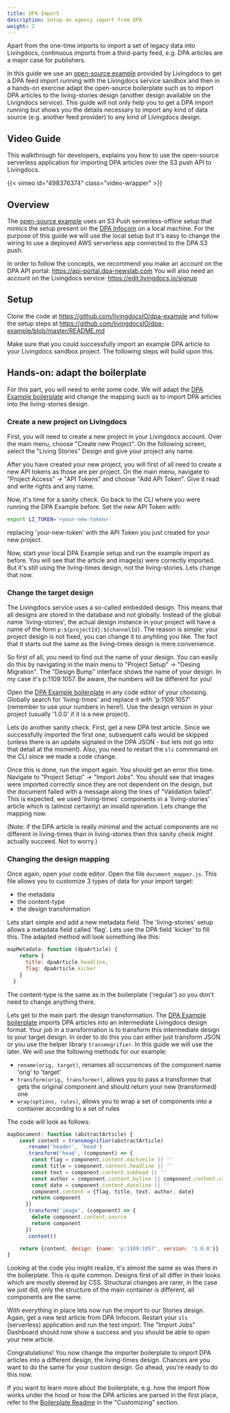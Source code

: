 ```yaml
---
title: DPA Import
description: Setup an agency import from DPA
weight: 2
---
```


Apart from the one-time imports to import a set of legacy data into Livingdocs, continuous imports from a third-party feed, e.g. DPA articles are a major case for publishers.

In this guide we use an [open-source example](https://github.com/livingdocsIO/dpa-example) provided by Livingdocs to get a DPA feed import running with the Livingdocs service sandbox and then in a hands-on exercise adapt the open-source boilerplate such as to import DPA articles to the living-stories design (another design available on the Livigndocs service).
This guide will not only help you to get a DPA import running but shows you the details necessary to import any kind of data source (e.g. another feed provider) to any kind of Livingdocs design.

## Video Guide

This walkthrough for developers, explains you how to use the open-source serverless application for importing DPA articles over the S3 push API to Livingdocs.

{{< vimeo id="498376374" class="video-wrapper" >}}

## Overview

The [open-source example](https://github.com/livingdocsIO/dpa-example) uses an S3 Push serverless-offline setup that mimics the setup present on the [DPA Infocom](https://service.dpa-infocom.de/de/support/solutions/articles/76000020926-wie-funktioniert-die-json-feed-s3-push-api-) on a local machine. For the purpose of this guide we will use the local setup but it's easy to change the wiring to use a deployed AWS serverless app connected to the DPA S3 push.

In order to follow the concepts, we recommend you make an account on the DPA API portal: https://api-portal.dpa-newslab.com
You will also need an account on the Livingdocs service: https://edit.livingdocs.io/signup

## Setup

Clone the code at https://github.com/livingdocsIO/dpa-example and follow the setup steps at https://github.com/livingdocsIO/dpa-example/blob/master/README.md

Make sure that you could successfully import an example DPA article to your Livingdocs sandbox project. The following steps will build upon this.

## Hands-on: adapt the boilerplate

For this part, you will need to write some code. We will adapt the [DPA Example boilerplate](https://github.com/livingdocsIO/dpa-example) and change the mapping such as to import DPA articles into the living-stories design.

### Create a new project on Livingdocs

First, you will need to create a new project in your Livingdocs account. Over the main menu, choose "Create new Project". On the following screen, select the "Living Stories" Design and give your project any name.

After you have created your new project, you will first of all need to create a new API tokens as those are per project. On the main menu, navigate to "Project Access" -> "API Tokens" and choose "Add API Token". Give it read and write rights and any name.

Now, it's time for a sanity check. Go back to the CLI where you were running the DPA Example before. Set the new API Token with:

```bash
export LI_TOKEN='<your-new-token>'
```

replacing 'your-new-token' with the API Token you just created for your new project.

Now, start your local DPA Example setup and run the example import as before.
You will see that the article and image(s) were correctly imported. But it's still using the living-times design, not the living-stories. Lets change that now.

### Change the target design

The Livingdocs service uses a so-called embedded design. This means that all designs are stored in the database and not globally. Instead of the global name 'living-stories', the actual design instance in your project will have a name of the form `p:${projectId}:${channelId}`. The reason is simple: your project design is not fixed, you can change it to anyhting you like. The fact that it starts out the same as the living-times design is mere convenience.

So first of all, you need to find out the name of your design. You can easily do this by navigating in the main menu to "Project Setup" -> "Desing Migration". The "Design Bump" interface shows the name of your design. In my case it's p:1109:1057. Be aware, the numbers will be different for you!

Open the [DPA Example boilerplate](https://github.com/livingdocsIO/dpa-example) in any code editor of your choosing. Globally search for 'living-times' and replace it with 'p:1109:1057' (remember to use your numbers in here!). Use the design version in your project (usually '1.0.0' if it is a new project).

Lets do another sanity check.
First, get a new DPA test article. Since we successfully imported the first one, subsequent calls would be skipped (unless there is an update signaled in the DPA JSON - but lets not go into that detail at the moment).
Also, you need to restart the `sls` commmand on the CLI since we made a code change.

Once this is done, run the import again. You should get an error this time. Navigate to "Project Setup" -> "Import Jobs". You should see that images were imported correctly since they are not dependent on the design, but the document failed with a message along the lines of "Validation failed". This is expected, we used 'living-times' components in a 'living-stories' article which is (almost certainly) an invalid operation. Lets change the mapping now.

(Note: if the DPA article is really minimal and the actual components are no different in living-times than in living-stories then this sanity check might actually succeed. Not to worry.)

### Changing the design mapping

Once again, open your code editor. Open the file `document_mapper.js`. This file allows you to customize 3 types of data for your import target:

- the metadata
- the content-type
- the design transformation

Lets start simple and add a new metadata field. The 'living-stories' setup allows a metadata field called 'flag'. Lets use the DPA field 'kicker' to fill this. The adapted method will look something like this:

```js
mapMetadata: function (dpaArticle) {
    return {
      title: dpaArticle.headline,
      flag: dpaArticle.kicker
    }
  }
```

The content-type is the same as in the boilerplate ('regular') so you don't need to change anything there.

Lets get to the main part: the design transformation. The [DPA Example boilerplate](https://github.com/livingdocsIO/dpa-example) imports DPA articles into an intermediate Livingdocs design format. Your job in a transformation is to transform this intermediate design to your target design. In order to do this you can either just transform JSON or you use the helper library `transmogrifier`. In this guide we will use the later. We will use the following methods for our example:

- `rename(orig, target)`, renames all occurrences of the component name 'orig' to 'target'
- `transform(orig, transformer)`, allows you to pass a transformer that gets the original component and should return your new (transformed) one
- `wrap(options, rules)`, allows you to wrap a set of components into a container according to a set of rules

The code will look as follows:

```js
mapDocument: function (abstractArticle) {
    const content = transmogrifier(abstractArticle)
      .rename('header', 'head')
      .transform('head', (component) => {
        const flag = component.content.dachzeile || ''
        const title = component.content.headline || ''
        const text = component.content.subhead || ''
        const author = component.content.byline || component.content.creditline || ''
        const date = component.content.dateline || ''
        component.content = {flag, title, text, author, date}
        return component
      })
      .transform('image', (component) => {
        delete component.content.source
        return component
      })
      .content()

    return {content, design: {name: 'p:1109:1057', version: '1.0.0'}}
}
```

Looking at the code you might realize, it's almost the same as was there in the boilerplate. This is quite common. Designs first of all differ in their looks which are mostly steered by CSS. Structural changes are rarer, in the case we just did, only the structure of the main container is different, all components are the same.

With everything in place lets now run the import to our Stories design.
Again, get a new test article from DPA Infocom. Restart your `sls` (serverless) application and run the test import.
The "Import Jobs" Dashboard should now show a success and you should be able to open your new article.

Congratulations! You now change the importer boilerplate to import DPA articles into a different design, the living-times design. Chances are you want to do the same for your custom design. Go ahead, you're ready to do this now.

If you want to learn more about the boilerplate, e.g. how the import flow works under the hood or how the DPA articles are parsed in the first place, refer to the [Boilerplate Readme](https://github.com/livingdocsIO/dpa-example/blob/master/README.md) in the "Customizing" section.
